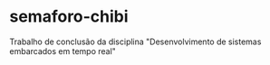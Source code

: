 # semaforo-chibi
Trabalho de conclusão da disciplina "Desenvolvimento de sistemas embarcados em tempo real"
